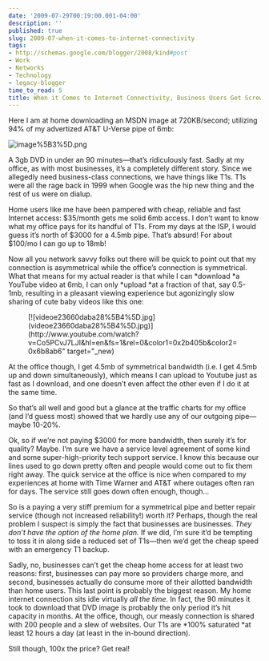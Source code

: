 ```yaml
---
date: '2009-07-29T00:19:00.001-04:00'
description: ''
published: true
slug: 2009-07-when-it-comes-to-internet-connectivity
tags:
- http://schemas.google.com/blogger/2008/kind#post
- Work
- Networks
- Technology
- legacy-blogger
time_to_read: 5
title: When it Comes to Internet Connectivity, Business Users Get Screwed
---
```



Here I am at home downloading an MSDN image at 720KB/second; utilizing 94% of my advertized AT&amp;T U-Verse pipe of 6mb:

![image%5B3%5D.png](image%5B3%5D.png) 

A 3gb DVD in under an 90 minutes—that’s ridiculously fast. Sadly at my office, as with most businesses, it’s a completely different story. Since we allegedly need business-class connections, we have things like T1s. T1s were all the rage back in 1999 when Google was the hip new thing and the rest of us were on dialup. 

Home users like me have been pampered with cheap, reliable and fast Internet access: $35/month gets me solid 6mb access. I don’t want to know what my office pays for its handful of T1s. From my days at the ISP, I would guess it’s north of $3000 for a 4.5mb pipe. That’s absurd! For about $100/mo I can go up to 18mb!

Now all you network savvy folks out there will be quick to point out that my connection is asymmetrical while the office’s connection is symmetrical. What that means for my actual reader is that while I can *download *a YouTube video at 6mb, I can only *upload *at a fraction of that, say 0.5-1mb, resulting in a pleasant viewing experience but agonizingly slow sharing of cute baby videos like this one:  <div class="wlWriterEditableSmartContent" id="scid:5737277B-5D6D-4f48-ABFC-DD9C333F4C5D:b09cd01d-5c5e-4e06-814f-65dc1bf3ec48" style="padding-bottom: 0px; margin: 0px auto; padding-left: 0px; width: 425px; padding-right: 0px; display: block; float: none; padding-top: 0px;">
<div id="0677cb7b-7538-4699-a97c-f59cb2e9cdcf" style="margin: 0px; padding: 0px; display: inline;">
<div>[![videoe23660daba28%5B4%5D.jpg](videoe23660daba28%5B4%5D.jpg)](http://www.youtube.com/watch?v=Co5PCvJ7LJI&amp;hl=en&amp;fs=1&amp;rel=0&amp;color1=0x2b405b&amp;color2=0x6b8ab6" target="_new)</div></div></div>

At the office though, I get 4.5mb of symmetrical bandwidth (i.e. I get 4.5mb up and down simultaneously), which means I can upload to Youtube just as fast as I download, and one doesn’t even affect the other even if I do it at the same time.

So that’s all well and good but a glance at the traffic charts for my office (and I’d guess most) showed that we hardly use any of our outgoing pipe—maybe 10-20%. 

Ok, so if we’re not paying $3000 for more bandwidth, then surely it’s for quality? Maybe. I’m sure we have a service level agreement of some kind and some super-high-priority tech support service. I know this because our lines used to go down pretty often and people would come out to fix them right away. The quick service at the office is nice when compared to my experiences at home with Time Warner and AT&amp;T where outages often ran for days. The service still goes down often enough, though…

So is a paying a very stiff premium for a symmetrical pipe and better repair service (though not increased reliability!) worth it? Perhaps, though the real problem I suspect is simply the fact that businesses are businesses. *They don’t have the option of the home plan.* If we did, I’m sure it’d be tempting to toss it in along side a reduced set of T1s—then we’d get the cheap speed with an emergency T1 backup.

Sadly, no, businesses can’t get the cheap home access for at least two reasons: first, businesses can pay more so providers charge more, and second, businesses actually do consume more of their allotted bandwidth than home users. This last point is probably the biggest reason. My home internet connection sits idle virtually *all the time*. In fact, the 90 minutes it took to download that DVD image is probably the only period it’s hit capacity in months. At the office, though, our measly connection is shared with 200 people and a slew of websites. Our T1s are *100% saturated *at least 12 hours a day (at least in the in-bound direction). 

Still though, 100x the price? Get real!